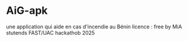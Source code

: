 # AiG-apk
une application qui aide en cas d'incendie au Bénin
 licence : free
by MiA stutends FAST/UAC hackathob 2025
